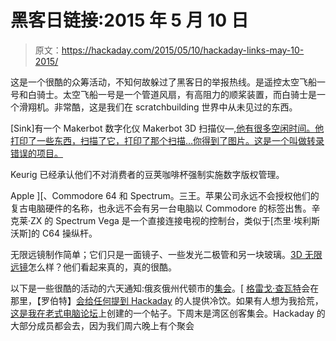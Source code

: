 # 黑客日链接:2015 年 5 月 10 日

> 原文：<https://hackaday.com/2015/05/10/hackaday-links-may-10-2015/>

这是一个很酷的众筹活动，不知何故躲过了黑客日的举报热线。是遥控太空飞船一号和白骑士。太空飞船一号是一个管道风扇，有高阻力的顺桨装置，而白骑士是一个滑翔机。非常酷，这是我们在 scratchbuilding 世界中从未见过的东西。

[Sink]有一个 Makerbot 数字化仪 Makerbot 3D 扫描仪—[,他有很多空闲时间。他打印了一些东西，扫描了它，打印了那个扫描…你得到了图片。这是一个叫做转录错误的项目。](http://sinkhacks.com/transcription-error/)

Keurig 已经承认他们不对消费者的豆荚咖啡杯强制实施数字版权管理。

Apple ][、Commodore 64 和 Spectrum。三王。苹果公司永远不会授权他们的复古电脑硬件的名称，也永远不会有另一台电脑以 Commodore 的标签出售。辛克莱·ZX 的 Spectrum Vega 是一个直接连接电视的控制台，类似于[杰里·埃利斯沃斯]的 C64 操纵杆。

无限远镜制作简单；它们只是一面镜子、一些发光二极管和另一块玻璃。[3D 无限远镜](https://hackaday.io/project/5482-pocket-universes)怎么样？他们看起来真的，真的很酷。

以下是一些很酷的活动的六天通知:俄亥俄州代顿市的[集会](http://hackaday.com/2015/05/09/hamvention-2015-less-than-one-week-away/)。[ [格雷戈·查瓦特](https://hackaday.com/wp-admin/edit.php?author_name=charvatg)会在那里，【罗伯特】[会给任何提到 Hackaday](http://hackaday.com/2015/05/09/hamvention-2015-less-than-one-week-away/#comment-2561214) 的人提供冷饮。如果有人想为我拾荒，[这是我在老式电脑论坛](http://www.vintage-computer.com/vcforum/showthread.php?47319-WTB-Tektronix-PM203-personality-module-68000-64-pin-PDIP)上创建的一个帖子。下周末是湾区创客集会。Hackaday 的大部分成员都会去，因为我们周六晚上有个聚会